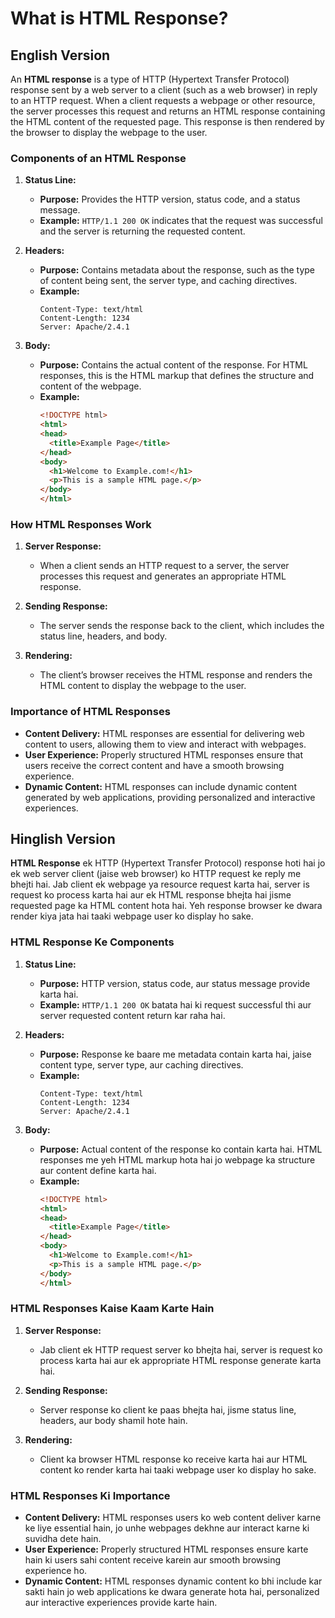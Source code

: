 # What is HTML Response?

## English Version

An **HTML response** is a type of HTTP (Hypertext Transfer Protocol) response sent by a web server to a client (such as a web browser) in reply to an HTTP request. When a client requests a webpage or other resource, the server processes this request and returns an HTML response containing the HTML content of the requested page. This response is then rendered by the browser to display the webpage to the user.

### Components of an HTML Response

1. **Status Line:**
   - **Purpose:** Provides the HTTP version, status code, and a status message.
   - **Example:** `HTTP/1.1 200 OK` indicates that the request was successful and the server is returning the requested content.

2. **Headers:**
   - **Purpose:** Contains metadata about the response, such as the type of content being sent, the server type, and caching directives.
   - **Example:**
     ```plaintext
     Content-Type: text/html
     Content-Length: 1234
     Server: Apache/2.4.1
     ```

3. **Body:**
   - **Purpose:** Contains the actual content of the response. For HTML responses, this is the HTML markup that defines the structure and content of the webpage.
   - **Example:**
     ```html
     <!DOCTYPE html>
     <html>
     <head>
       <title>Example Page</title>
     </head>
     <body>
       <h1>Welcome to Example.com!</h1>
       <p>This is a sample HTML page.</p>
     </body>
     </html>
     ```

### How HTML Responses Work

1. **Server Response:**
   - When a client sends an HTTP request to a server, the server processes this request and generates an appropriate HTML response.

2. **Sending Response:**
   - The server sends the response back to the client, which includes the status line, headers, and body.

3. **Rendering:**
   - The client’s browser receives the HTML response and renders the HTML content to display the webpage to the user.

### Importance of HTML Responses

- **Content Delivery:** HTML responses are essential for delivering web content to users, allowing them to view and interact with webpages.
- **User Experience:** Properly structured HTML responses ensure that users receive the correct content and have a smooth browsing experience.
- **Dynamic Content:** HTML responses can include dynamic content generated by web applications, providing personalized and interactive experiences.

## Hinglish Version

**HTML Response** ek HTTP (Hypertext Transfer Protocol) response hoti hai jo ek web server client (jaise web browser) ko HTTP request ke reply me bhejti hai. Jab client ek webpage ya resource request karta hai, server is request ko process karta hai aur ek HTML response bhejta hai jisme requested page ka HTML content hota hai. Yeh response browser ke dwara render kiya jata hai taaki webpage user ko display ho sake.

### HTML Response Ke Components

1. **Status Line:**
   - **Purpose:** HTTP version, status code, aur status message provide karta hai.
   - **Example:** `HTTP/1.1 200 OK` batata hai ki request successful thi aur server requested content return kar raha hai.

2. **Headers:**
   - **Purpose:** Response ke baare me metadata contain karta hai, jaise content type, server type, aur caching directives.
   - **Example:**
     ```plaintext
     Content-Type: text/html
     Content-Length: 1234
     Server: Apache/2.4.1
     ```

3. **Body:**
   - **Purpose:** Actual content of the response ko contain karta hai. HTML responses me yeh HTML markup hota hai jo webpage ka structure aur content define karta hai.
   - **Example:**
     ```html
     <!DOCTYPE html>
     <html>
     <head>
       <title>Example Page</title>
     </head>
     <body>
       <h1>Welcome to Example.com!</h1>
       <p>This is a sample HTML page.</p>
     </body>
     </html>
     ```

### HTML Responses Kaise Kaam Karte Hain

1. **Server Response:**
   - Jab client ek HTTP request server ko bhejta hai, server is request ko process karta hai aur ek appropriate HTML response generate karta hai.

2. **Sending Response:**
   - Server response ko client ke paas bhejta hai, jisme status line, headers, aur body shamil hote hain.

3. **Rendering:**
   - Client ka browser HTML response ko receive karta hai aur HTML content ko render karta hai taaki webpage user ko display ho sake.

### HTML Responses Ki Importance

- **Content Delivery:** HTML responses users ko web content deliver karne ke liye essential hain, jo unhe webpages dekhne aur interact karne ki suvidha dete hain.
- **User Experience:** Properly structured HTML responses ensure karte hain ki users sahi content receive karein aur smooth browsing experience ho.
- **Dynamic Content:** HTML responses dynamic content ko bhi include kar sakti hain jo web applications ke dwara generate hota hai, personalized aur interactive experiences provide karte hain.
